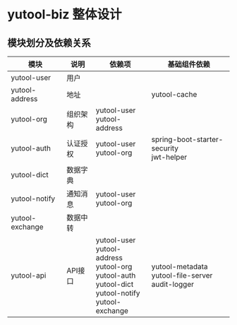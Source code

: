 # yutool-biz 整体设计

## 模块划分及依赖关系
| **模块** | **说明** | **依赖项** | **基础组件依赖** |
| --- | --- | --- | --- |
| yutool-user | 用户 |  |  |
| yutool-address | 地址 |  | yutool-cache |
| yutool-org | 组织架构 | yutool-user <br> yutool-address |  |
| yutool-auth | 认证授权 | yutool-user <br> yutool-org | spring-boot-starter-security <br> jwt-helper |
| yutool-dict | 数据字典 |  |  |
| yutool-notify | 通知消息 | yutool-user <br> yutool-org |  |
| yutool-exchange | 数据中转 |  |  |
| yutool-api | API接口 | yutool-user <br> yutool-address <br> yutool-org <br> yutool-auth <br> yutool-dict <br> yutool-notify <br> yutool-exchange | yutool-metadata <br> yutool-file-server <br> audit-logger |


